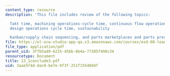 ```yaml
---
content_type: resource
description: 'This file includes review of the following topics:

  Takt time, machining operations-cycle time, continuous flow operations, engineering
  design operations cycle time, sustainability

  Kanban/supply chain sequencing, and parts marketplaces and parts presentation'
file: https://ol-ocw-studio-app-qa.s3.amazonaws.com/courses/esd-60-lean-six-sigma-processes-summer-2004/3aae5f4ddac0be7e9f3f251f1554694f_13_1conclude3.pdf
file_type: application/pdf
parent_uid: 3f7b5a49-6215-45bb-6b4a-77385f498c34
resourcetype: Document
title: 13_1conclude3.pdf
uid: 3aae5f4d-dac0-be7e-9f3f-251f1554694f
---
```

